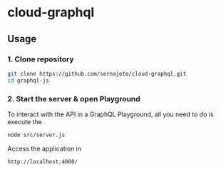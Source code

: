 # cloud-graphql

## Usage

### 1. Clone repository

```sh
git clone https://github.com/sernajoto/cloud-graphql.git
cd graphql-js
```

### 2. Start the server & open Playground

To interact with the API in a GraphQL Playground, all you need to do is execute the
```sh
node src/server.js
```

Access the application in
```
http://localhost:4000/
```
